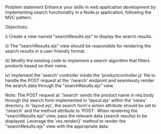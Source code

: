 Problem statement
Enhance your skills in web application development by implementing search functionality in a Node.js application, following the MVC pattern.

Objectives:

i) Create a view named "searchResults.ejs" to display the search results.

ii) The "searchResults.ejs" view should be responsible for rendering the search results in a user-friendly format.

iii) Modify the existing code to implement a search algorithm that filters products based on their name.

iv) Implement the 'search' controller inside the 'productcontroller.js' file to handle the POST request at the '/search' endpoint and seamlessly render the search data through the "searchResults.ejs" view.

Note:
The POST request at '/search' sends the product name in req.body through the search form implemented in 'layout.ejs' within the 'views' directory.
In 'layout.ejs', the search form's action attribute should be set to '/search' and the method attribute to 'POST'.
When rendering the "searchResults.ejs" view, pass the relevant data (search results) to be displayed.
Leverage the 'res.render()' method to render the "searchResults.ejs" view with the appropriate data.
